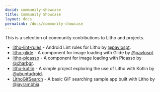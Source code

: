 ```yaml
---
docid: community-showcase
title: Community Showcase
layout: docs
permalink: /docs/community-showcase
---
```


This is a selection of community contributions to Litho and projects.

- [litho-lint-rules](https://github.com/pavlospt/litho-lint-rules) - Android
  Lint rules for Litho by [@pavlospt](https://github.com/pavlospt).
- [litho-glide](https://github.com/pavlospt/litho-glide) - A component for image
  loading with Glide by [@pavlospt](https://github.com/pavlospt).
- [litho-picasso](https://github.com/charbgr/litho-picasso) - A component for
  image loading with Picasso by [@charbgr](https://github.com/charbgr).
- [litho-kotlin](https://github.com/ubuntudroid/litho-kotlin) - A simple project
  exploring the use of Litho with Kotlin by
  [@ubuntudroid](https://github.com/ubuntudroid).
- [LithoGifSearch](https://github.com/jayrambhia/LithoGifSearch) - A basic GIF
  searching sample app built with Litho by
  [@jayrambhia](https://github.com/jayrambhia/LithoGifSearch).
